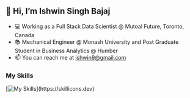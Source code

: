 ## 👋 Hi, I’m Ishwin Singh Bajaj
- 💻 Working as a Full Stack Data Scientist @ Mutoal Future, Toronto, Canada
- 📚 Mechanical Engineer @ Monash University and Post Graduate Student in Business Analytics @ Humber
- 📫 You can reach me at ishwin9@gmail.com

### My Skills

[![My Skills](https://skillicons.dev/icons?i=python,gcp,docker,mysql,postgres,sqlite,pytorch,tensorflow,flask,aws,r,matlab,vscode,github,gitlab,)](https://skillicons.dev)
